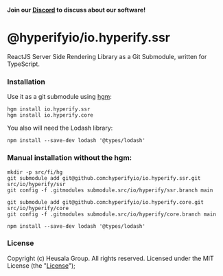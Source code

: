 **Join our [Discord](https://discord.gg/UBTrHxA78f) to discuss about our software!**

# @hyperifyio/io.hyperify.ssr

ReactJS Server Side Rendering Library as a Git Submodule, written for TypeScript.

### Installation

Use it as a git submodule using [hgm](https://github.com/heusalagroup/hgm):

```shell
hgm install io.hyperify.ssr
hgm install io.hyperify.core
```

You also will need the Lodash library: 

```shell
npm install --save-dev lodash '@types/lodash'
```

### Manual installation without the hgm:

```shell
mkdir -p src/fi/hg
git submodule add git@github.com:hyperifyio/io.hyperify.ssr.git src/io/hyperify/ssr
git config -f .gitmodules submodule.src/io/hyperify/ssr.branch main

git submodule add git@github.com:hyperifyio/io.hyperify.core.git src/io/hyperify/core
git config -f .gitmodules submodule.src/io/hyperify/core.branch main

npm install --save-dev lodash '@types/lodash'
```

### License

Copyright (c) Heusala Group. All rights reserved. Licensed under the MIT License (the "[License](LICENSE)");

